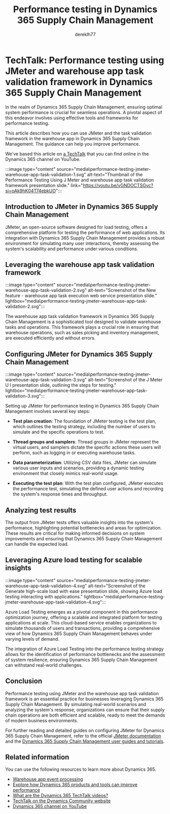 ﻿---
title: Performance testing in Dynamics 365 Supply Chain Management
description: Summary of TechTalk video that talks about JMeter and warehouse app Task Validation and how they can enhance the performance of your Dynamics 365 Supply Chain Management projects.
author: dereklh77
ms.author: edupont
ms.topic: conceptual
ms.date: 02/21/2024
ai-usage: ai-assisted
---

# TechTalk: Performance testing using JMeter and warehouse app task validation framework in Dynamics 365 Supply Chain Management

In the realm of Dynamics 365 Supply Chain Management, ensuring optimal system performance is crucial for seamless operations. A pivotal aspect of this endeavor involves using effective tools and frameworks for performance testing.

This article describes how you can use JMeter and the task validation framework in the warehouse app in Dynamics 365 Supply Chain Management. The guidance can help you improve performance.

We've based this article on [a TechTalk](https://youtu.be/vGNDOCTSGvc?si=oAk9hK04T74ebkUO) that you can find online in the Dynamics 365 channel on YouTube.  

:::image type="content" source="media\performance-testing-jmeter-warehouse-app-task-validation-1.svg" alt-text="Thumbnail of the Performance Testing Using J Meter and warehouse app task validation framework presentation slide." link="https://youtu.be/vGNDOCTSGvc?si=oAk9hK04T74ebkUO":::

## Introduction to JMeter in Dynamics 365 Supply Chain Management

JMeter, an open-source software designed for load testing, offers a comprehensive platform for testing the performance of web applications. Its integration with Dynamics 365 Supply Chain Management provides a robust environment for simulating many user interactions, thereby assessing the system's scalability and performance under various conditions.

## Leveraging the warehouse app task validation framework

:::image type="content" source="media\performance-testing-jmeter-warehouse-app-task-validation-2.svg" alt-text="Screenshot of the New feature - warehouse app task execution web service presentation slide." lightbox="media\performance-testing-jmeter-warehouse-app-task-validation-2.svg":::

The warehouse app task validation framework in Dynamics 365 Supply Chain Management is a sophisticated tool designed to validate warehouse tasks and operations. This framework plays a crucial role in ensuring that warehouse operations, such as sales picking and inventory management, are executed efficiently and without errors.

## Configuring JMeter for Dynamics 365 Supply Chain Management

:::image type="content" source="media\performance-testing-jmeter-warehouse-app-task-validation-3.svg" alt-text="Screenshot of the J Meter U I presentation slide, outlining the steps for testing." lightbox="media\performance-testing-jmeter-warehouse-app-task-validation-3.svg":::

Setting up JMeter for performance testing in Dynamics 365 Supply Chain Management involves several key steps:

- **Test plan creation**: The foundation of JMeter testing is the test plan, which outlines the testing strategy, including the number of users to simulate and the specific operations to test.

- **Thread groups and samplers**: Thread groups in JMeter represent the virtual users, and samplers dictate the specific actions these users will perform, such as logging in or executing warehouse tasks.

- **Data parameterization**: Utilizing CSV data files, JMeter can simulate various user inputs and scenarios, providing a dynamic testing environment that closely mimics real-world usage.

- **Executing the test plan**: With the test plan configured, JMeter executes the performance test, simulating the defined user actions and recording the system's response times and throughput.

## Analyzing test results

The output from JMeter tests offers valuable insights into the system's performance, highlighting potential bottlenecks and areas for optimization. These results are critical for making informed decisions on system improvements and ensuring that Dynamics 365 Supply Chain Management can handle the expected load.

## Leveraging Azure load testing for scalable insights

:::image type="content" source="media\performance-testing-jmeter-warehouse-app-task-validation-4.svg" alt-text="Screenshot of the Generate high-scale load with ease presentation slide, showing Azure load testing interacting with applications." lightbox="media\performance-testing-jmeter-warehouse-app-task-validation-4.svg":::

Azure Load Testing emerges as a pivotal component in this performance optimization journey, offering a scalable and integrated platform for testing applications at scale. This cloud-based service enables organizations to simulate thousands of users and transactions, providing a comprehensive view of how Dynamics 365 Supply Chain Management behaves under varying levels of demand.

The integration of Azure Load Testing into the performance testing strategy allows for the identification of performance bottlenecks and the assessment of system resilience, ensuring Dynamics 365 Supply Chain Management can withstand real-world challenges.

## Conclusion

Performance testing using JMeter and the warehouse app task validation framework is an essential practice for businesses leveraging Dynamics 365 Supply Chain Management. By simulating real-world scenarios and analyzing the system's response, organizations can ensure that their supply chain operations are both efficient and scalable, ready to meet the demands of modern business environments.

For further reading and detailed guides on configuring JMeter for Dynamics 365 Supply Chain Management, refer to the official [JMeter documentation](https://jmeter.apache.org) and the [Dynamics 365 Supply Chain Management user guides and tutorials](/dynamics365/supply-chain/).

## Related information

You can use the following resources to learn more about Dynamics 365.

- [Warehouse app event processing](/dynamics365/supply-chain/warehousing/warehouse-app-events)
- [Explore how Dynamics 365 products and tools can improve performance](../implementation-guide/performing-solution.md)
- [What are the Dynamics 365 TechTalk videos?](../roles/techtalk-videos.md)  
- [TechTalk on the Dynamics Community website](https://community.dynamics.com/videos/) 
- [Dynamics 365 channel on YouTube](https://www.youtube.com/channel/UC5QxCcXhFFixs1nfmOpJlvQ)  
